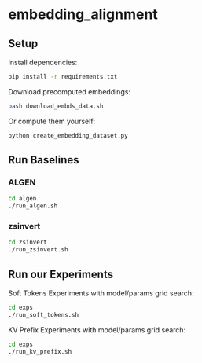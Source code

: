 # embedding_alignment

## Setup

Install dependencies:
```bash
pip install -r requirements.txt
```

Download precomputed embeddings:

```bash
bash download_embds_data.sh
```

Or compute them yourself:
```bash
python create_embedding_dataset.py
```

## Run Baselines

### ALGEN

```bash
cd algen
./run_algen.sh
```

### zsinvert

```bash
cd zsinvert
./run_zsinvert.sh
```

## Run our Experiments

Soft Tokens Experiments with model/params grid search:
```bash
cd exps
./run_soft_tokens.sh
```

KV Prefix Experiments with model/params grid search:
```bash
cd exps
./run_kv_prefix.sh
```
